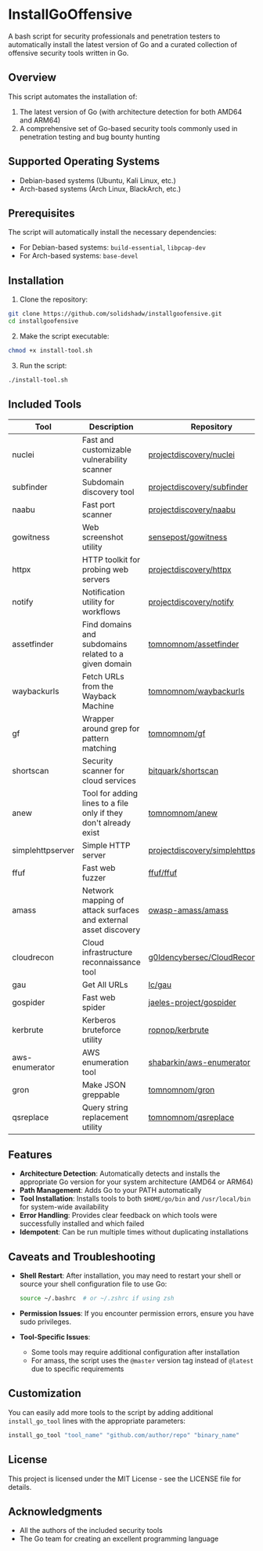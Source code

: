 # InstallGoOffensive

A bash script for security professionals and penetration testers to automatically install the latest version of Go and a curated collection of offensive security tools written in Go.

## Overview

This script automates the installation of:
1. The latest version of Go (with architecture detection for both AMD64 and ARM64)
2. A comprehensive set of Go-based security tools commonly used in penetration testing and bug bounty hunting

## Supported Operating Systems

- Debian-based systems (Ubuntu, Kali Linux, etc.)
- Arch-based systems (Arch Linux, BlackArch, etc.)

## Prerequisites

The script will automatically install the necessary dependencies:
- For Debian-based systems: `build-essential`, `libpcap-dev`
- For Arch-based systems: `base-devel`

## Installation

1. Clone the repository:
```bash
git clone https://github.com/solidshadw/installgoofensive.git
cd installgoofensive
```

2. Make the script executable:
```bash
chmod +x install-tool.sh
```

3. Run the script:
```bash
./install-tool.sh
```

## Included Tools

| Tool | Description | Repository |
|------|-------------|------------|
| nuclei | Fast and customizable vulnerability scanner | [projectdiscovery/nuclei](https://github.com/projectdiscovery/nuclei) |
| subfinder | Subdomain discovery tool | [projectdiscovery/subfinder](https://github.com/projectdiscovery/subfinder) |
| naabu | Fast port scanner | [projectdiscovery/naabu](https://github.com/projectdiscovery/naabu) |
| gowitness | Web screenshot utility | [sensepost/gowitness](https://github.com/sensepost/gowitness) |
| httpx | HTTP toolkit for probing web servers | [projectdiscovery/httpx](https://github.com/projectdiscovery/httpx) |
| notify | Notification utility for workflows | [projectdiscovery/notify](https://github.com/projectdiscovery/notify) |
| assetfinder | Find domains and subdomains related to a given domain | [tomnomnom/assetfinder](https://github.com/tomnomnom/assetfinder) |
| waybackurls | Fetch URLs from the Wayback Machine | [tomnomnom/waybackurls](https://github.com/tomnomnom/waybackurls) |
| gf | Wrapper around grep for pattern matching | [tomnomnom/gf](https://github.com/tomnomnom/gf) |
| shortscan | Security scanner for cloud services | [bitquark/shortscan](https://github.com/bitquark/shortscan) |
| anew | Tool for adding lines to a file only if they don't already exist | [tomnomnom/anew](https://github.com/tomnomnom/anew) |
| simplehttpserver | Simple HTTP server | [projectdiscovery/simplehttpserver](https://github.com/projectdiscovery/simplehttpserver) |
| ffuf | Fast web fuzzer | [ffuf/ffuf](https://github.com/ffuf/ffuf) |
| amass | Network mapping of attack surfaces and external asset discovery | [owasp-amass/amass](https://github.com/owasp-amass/amass) |
| cloudrecon | Cloud infrastructure reconnaissance tool | [g0ldencybersec/CloudRecon](https://github.com/g0ldencybersec/CloudRecon) |
| gau | Get All URLs | [lc/gau](https://github.com/lc/gau) |
| gospider | Fast web spider | [jaeles-project/gospider](https://github.com/jaeles-project/gospider) |
| kerbrute | Kerberos bruteforce utility | [ropnop/kerbrute](https://github.com/ropnop/kerbrute) |
| aws-enumerator | AWS enumeration tool | [shabarkin/aws-enumerator](https://github.com/shabarkin/aws-enumerator) |
| gron | Make JSON greppable | [tomnomnom/gron](https://github.com/tomnomnom/gron) |
| qsreplace | Query string replacement utility | [tomnomnom/qsreplace](https://github.com/tomnomnom/qsreplace) |

## Features

- **Architecture Detection**: Automatically detects and installs the appropriate Go version for your system architecture (AMD64 or ARM64)
- **Path Management**: Adds Go to your PATH automatically
- **Tool Installation**: Installs tools to both `$HOME/go/bin` and `/usr/local/bin` for system-wide availability
- **Error Handling**: Provides clear feedback on which tools were successfully installed and which failed
- **Idempotent**: Can be run multiple times without duplicating installations

## Caveats and Troubleshooting

- **Shell Restart**: After installation, you may need to restart your shell or source your shell configuration file to use Go:
  ```bash
  source ~/.bashrc  # or ~/.zshrc if using zsh
  ```

- **Permission Issues**: If you encounter permission errors, ensure you have sudo privileges.

- **Tool-Specific Issues**:
  - Some tools may require additional configuration after installation
  - For amass, the script uses the `@master` version tag instead of `@latest` due to specific requirements

## Customization

You can easily add more tools to the script by adding additional `install_go_tool` lines with the appropriate parameters:

```bash
install_go_tool "tool_name" "github.com/author/repo" "binary_name"
```

## License

This project is licensed under the MIT License - see the LICENSE file for details.

## Acknowledgments

- All the authors of the included security tools
- The Go team for creating an excellent programming language
